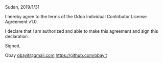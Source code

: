 Sudan, 2019/1/31

I hereby agree to the terms of the Odoo Individual Contributor License
Agreement v1.0.

I declare that I am authorized and able to make this agreement and sign this
declaration.

Signed,

Obay obayit@gmail.com https://github.com/obayit
